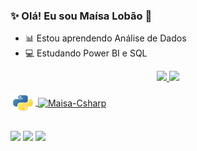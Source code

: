 ### ✨ Olá! Eu sou Maísa Lobão 👋

- 📊 Estou aprendendo Análise de Dados 
- 💻 Estudando Power BI e SQL


<div align="center">
  <a href="https://github.com/maisalobao">
  <img height="30%" src="https://github-readme-stats.vercel.app/api?username=maisalobao&show_icons=false&theme=dark&include_all_commits=true&count_private=true"/>
  <img height="30%" src="https://github-readme-stats.vercel.app/api/top-langs/?username=maisalobao&layout=compact&langs_count=7&theme=dark"/>
</div>
<div style="display: inline_block"><br>
  <img align="center" alt="Maisa-Python" height="30" width="40" src="https://raw.githubusercontent.com/devicons/devicon/master/icons/python/python-original.svg">
  <img align="center" alt="Maisa-Csharp" height="30" width="40" src="https://cdn.jsdelivr.net/gh/devicons/devicon/icons/mysql/mysql-original.svg">
</div>

##

<div> 
 <a href="https://discord.com/channels/@me" target="_blank"><img src="https://img.shields.io/badge/Discord-7289DA?style=for-the-badge&logo=discord&logoColor=white" target="_blank"></a> 
  <a href = "mailto:maisa.lobao@aluno.uepb.edu.br"><img src="https://img.shields.io/badge/-Gmail-%23333?style=for-the-badge&logo=gmail&logoColor=white" target="_blank"></a>
  <a href="https://www.linkedin.com/in/ma%C3%ADsa-lob%C3%A3o/" target="_blank"><img src="https://img.shields.io/badge/-LinkedIn-%230077B5?style=for-the-badge&logo=linkedin&logoColor=white" target="_blank"></a> 
 
</div>
